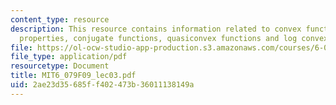 ```yaml
---
content_type: resource
description: This resource contains information related to convex functions, basic
  properties, conjugate functions, quasiconvex functions and log convex functions.
file: https://ol-ocw-studio-app-production.s3.amazonaws.com/courses/6-079-introduction-to-convex-optimization-fall-2009/2ae23d35685ff402473b36011138149a_MIT6_079F09_lec03.pdf
file_type: application/pdf
resourcetype: Document
title: MIT6_079F09_lec03.pdf
uid: 2ae23d35-685f-f402-473b-36011138149a
---
```


